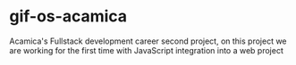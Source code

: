 # gif-os-acamica
 Acamica's Fullstack development career second project, on this project we are working for the first time with JavaScript integration into a web project
